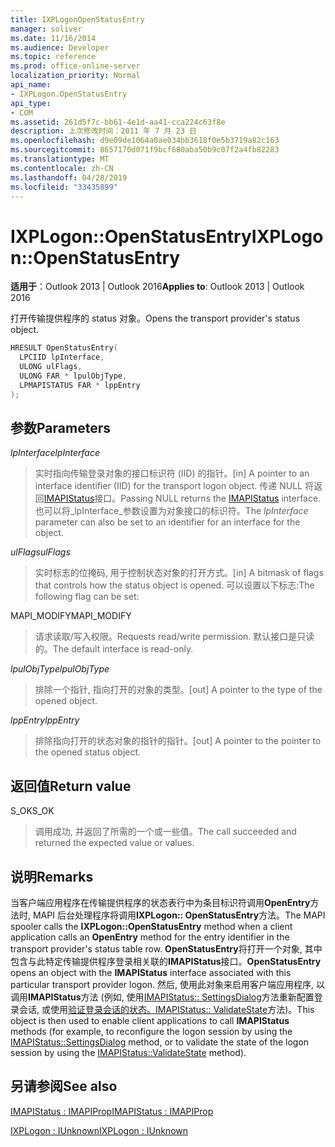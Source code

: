 ```yaml
---
title: IXPLogonOpenStatusEntry
manager: soliver
ms.date: 11/16/2014
ms.audience: Developer
ms.topic: reference
ms.prod: office-online-server
localization_priority: Normal
api_name:
- IXPLogon.OpenStatusEntry
api_type:
- COM
ms.assetid: 261d5f7c-bb61-4e1d-aa41-cca224c63f8e
description: 上次修改时间：2011 年 7 月 23 日
ms.openlocfilehash: d9e09de1064a0ae034bb3618f0e5b3719a82c163
ms.sourcegitcommit: 8657170d071f9bcf680aba50b9c07f2a4fb82283
ms.translationtype: MT
ms.contentlocale: zh-CN
ms.lasthandoff: 04/28/2019
ms.locfileid: "33435899"
---
```

# <a name="ixplogonopenstatusentry"></a><span data-ttu-id="7bfce-103">IXPLogon::OpenStatusEntry</span><span class="sxs-lookup"><span data-stu-id="7bfce-103">IXPLogon::OpenStatusEntry</span></span>

  
  
<span data-ttu-id="7bfce-104">**适用于**：Outlook 2013 | Outlook 2016</span><span class="sxs-lookup"><span data-stu-id="7bfce-104">**Applies to**: Outlook 2013 | Outlook 2016</span></span> 
  
<span data-ttu-id="7bfce-105">打开传输提供程序的 status 对象。</span><span class="sxs-lookup"><span data-stu-id="7bfce-105">Opens the transport provider's status object.</span></span>
  
```cpp
HRESULT OpenStatusEntry(
  LPCIID lpInterface,
  ULONG ulFlags,
  ULONG FAR * lpulObjType,
  LPMAPISTATUS FAR * lppEntry
);
```

## <a name="parameters"></a><span data-ttu-id="7bfce-106">参数</span><span class="sxs-lookup"><span data-stu-id="7bfce-106">Parameters</span></span>

 <span data-ttu-id="7bfce-107">_lpInterface_</span><span class="sxs-lookup"><span data-stu-id="7bfce-107">_lpInterface_</span></span>
  
> <span data-ttu-id="7bfce-108">实时指向传输登录对象的接口标识符 (IID) 的指针。</span><span class="sxs-lookup"><span data-stu-id="7bfce-108">[in] A pointer to an interface identifier (IID) for the transport logon object.</span></span> <span data-ttu-id="7bfce-109">传递 NULL 将返回[IMAPIStatus](imapistatusimapiprop.md)接口。</span><span class="sxs-lookup"><span data-stu-id="7bfce-109">Passing NULL returns the [IMAPIStatus](imapistatusimapiprop.md) interface.</span></span> <span data-ttu-id="7bfce-110">也可以将_lpInterface_参数设置为对象接口的标识符。</span><span class="sxs-lookup"><span data-stu-id="7bfce-110">The  _lpInterface_ parameter can also be set to an identifier for an interface for the object.</span></span> 
    
 <span data-ttu-id="7bfce-111">_ulFlags_</span><span class="sxs-lookup"><span data-stu-id="7bfce-111">_ulFlags_</span></span>
  
> <span data-ttu-id="7bfce-112">实时标志的位掩码, 用于控制状态对象的打开方式。</span><span class="sxs-lookup"><span data-stu-id="7bfce-112">[in] A bitmask of flags that controls how the status object is opened.</span></span> <span data-ttu-id="7bfce-113">可以设置以下标志:</span><span class="sxs-lookup"><span data-stu-id="7bfce-113">The following flag can be set:</span></span>
    
<span data-ttu-id="7bfce-114">MAPI_MODIFY</span><span class="sxs-lookup"><span data-stu-id="7bfce-114">MAPI_MODIFY</span></span> 
  
> <span data-ttu-id="7bfce-115">请求读取/写入权限。</span><span class="sxs-lookup"><span data-stu-id="7bfce-115">Requests read/write permission.</span></span> <span data-ttu-id="7bfce-116">默认接口是只读的。</span><span class="sxs-lookup"><span data-stu-id="7bfce-116">The default interface is read-only.</span></span> 
    
 <span data-ttu-id="7bfce-117">_lpulObjType_</span><span class="sxs-lookup"><span data-stu-id="7bfce-117">_lpulObjType_</span></span>
  
> <span data-ttu-id="7bfce-118">排除一个指针, 指向打开的对象的类型。</span><span class="sxs-lookup"><span data-stu-id="7bfce-118">[out] A pointer to the type of the opened object.</span></span>
    
 <span data-ttu-id="7bfce-119">_lppEntry_</span><span class="sxs-lookup"><span data-stu-id="7bfce-119">_lppEntry_</span></span>
  
> <span data-ttu-id="7bfce-120">排除指向打开的状态对象的指针的指针。</span><span class="sxs-lookup"><span data-stu-id="7bfce-120">[out] A pointer to the pointer to the opened status object.</span></span>
    
## <a name="return-value"></a><span data-ttu-id="7bfce-121">返回值</span><span class="sxs-lookup"><span data-stu-id="7bfce-121">Return value</span></span>

<span data-ttu-id="7bfce-122">S_OK</span><span class="sxs-lookup"><span data-stu-id="7bfce-122">S_OK</span></span> 
  
> <span data-ttu-id="7bfce-123">调用成功, 并返回了所需的一个或一些值。</span><span class="sxs-lookup"><span data-stu-id="7bfce-123">The call succeeded and returned the expected value or values.</span></span>
    
## <a name="remarks"></a><span data-ttu-id="7bfce-124">说明</span><span class="sxs-lookup"><span data-stu-id="7bfce-124">Remarks</span></span>

<span data-ttu-id="7bfce-125">当客户端应用程序在传输提供程序的状态表行中为条目标识符调用**OpenEntry**方法时, MAPI 后台处理程序将调用**IXPLogon:: OpenStatusEntry**方法。</span><span class="sxs-lookup"><span data-stu-id="7bfce-125">The MAPI spooler calls the **IXPLogon::OpenStatusEntry** method when a client application calls an **OpenEntry** method for the entry identifier in the transport provider's status table row.</span></span> <span data-ttu-id="7bfce-126">**OpenStatusEntry**将打开一个对象, 其中包含与此特定传输提供程序登录相关联的**IMAPIStatus**接口。</span><span class="sxs-lookup"><span data-stu-id="7bfce-126">**OpenStatusEntry** opens an object with the **IMAPIStatus** interface associated with this particular transport provider logon.</span></span> <span data-ttu-id="7bfce-127">然后, 使用此对象来启用客户端应用程序, 以调用**IMAPIStatus**方法 (例如, 使用[IMAPIStatus:: SettingsDialog](imapistatus-settingsdialog.md)方法重新配置登录会话, 或使用[验证登录会话的状态。IMAPIStatus:: ValidateState](imapistatus-validatestate.md)方法)。</span><span class="sxs-lookup"><span data-stu-id="7bfce-127">This object is then used to enable client applications to call **IMAPIStatus** methods (for example, to reconfigure the logon session by using the [IMAPIStatus::SettingsDialog](imapistatus-settingsdialog.md) method, or to validate the state of the logon session by using the [IMAPIStatus::ValidateState](imapistatus-validatestate.md) method).</span></span> 
  
## <a name="see-also"></a><span data-ttu-id="7bfce-128">另请参阅</span><span class="sxs-lookup"><span data-stu-id="7bfce-128">See also</span></span>



[<span data-ttu-id="7bfce-129">IMAPIStatus : IMAPIProp</span><span class="sxs-lookup"><span data-stu-id="7bfce-129">IMAPIStatus : IMAPIProp</span></span>](imapistatusimapiprop.md)
  
[<span data-ttu-id="7bfce-130">IXPLogon : IUnknown</span><span class="sxs-lookup"><span data-stu-id="7bfce-130">IXPLogon : IUnknown</span></span>](ixplogoniunknown.md)

